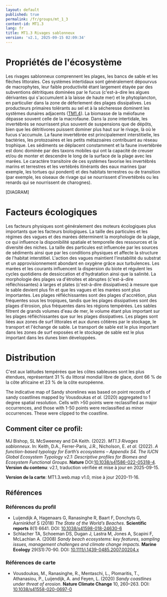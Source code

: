 ```yaml
---
layout: default
published: true
permalink: /fr/groups/mt_1_3
content-id: MT1.3
lang: fr
title: MT1.3 Rivages sablonneux
version: 'v2.1, 2025-09-15 02:09:34'
---
```




# Propriétés de l'écosystème
 
Les rivages sablonneux comprennent les plages, les bancs de sable et les
flèches littorales. Ces systèmes intertidaux sont généralement dépourvus
de macrophytes, leur faible productivité étant largement étayée par des
subventions détritiques dominées par le fucus (c\'est-à-dire les algues
dérivantes qui s\'accumulent à la laisse de haute mer) et le
phytoplancton, en particulier dans la zone de déferlement des plages
dissipatives. Les producteurs primaires tolérants au sel et à la
sécheresse dominent les systèmes dunaires adjacents ([TM1.4](/explore/groups/TM1.4)). La biomasse
de la méiofaune dépasse souvent celle de la macrofaune. Dans la zone
intertidale, les invertébrés se nourrissent plus souvent de suspensions
que de dépôts, bien que les détritivores puissent dominer plus haut sur
le rivage, là où le fucus s\'accumule. La faune invertébrée est
principalement interstitielle, les bactéries, les protozoaires et les
petits métazoaires contribuant au réseau trophique. Les sédiments se
déplacent constamment et la faune invertébrée est donc dominée par des
taxons mobiles qui ont la capacité de creuser et/ou de monter et
descendre le long de la surface de la plage avec les marées. Le
caractère transitoire de ces systèmes favorise les invertébrés marins et
terrestres et les vertébrés itinérants des eaux marines (par exemple,
les tortues qui pondent) et des habitats terrestres ou de transition
(par exemple, les oiseaux de rivage qui se nourrissent d\'invertébrés ou
les renards qui se nourrissent de charognes).

[DIAGRAM]

# Facteurs écologiques
 
Les facteurs physiques sont généralement des moteurs écologiques plus
importants que les facteurs biologiques. La taille des particules et les
régimes des vagues et des marées déterminent la morphologie de la plage,
ce qui influence la disponibilité spatiale et temporelle des ressources
et la diversité des niches. La taille des particules est influencée par
les sources de sédiments ainsi que par les conditions physiques et
affecte la structure de l\'habitat interstitiel. L\'action des vagues
maintient l\'instabilité du substrat et un approvisionnement abondant en
oxygène grâce aux turbulences. Les marées et les courants influencent la
dispersion du biote et régulent les cycles quotidiens de dessiccation et
d\'hydratation ainsi que la salinité. La morphologie des plages va
d\'étroites et abruptes (c\'est-à-dire réfléchissantes) à larges et
plates (c\'est-à-dire dissipatives) à mesure que le sable devient plus
fin et que les vagues et les marées sont plus importantes. Les plages
réfléchissantes sont des plages d\'accrétion, plus fréquentes sous les
tropiques, tandis que les plages dissipatives sont des plages
d\'érosion, plus fréquentes dans les régions tempérées. Les sables
filtrent de grands volumes d\'eau de mer, le volume étant plus important
sur les plages réfléchissantes que sur les plages dissipatives. Les
plages sont liées aux zones de surf littorales et aux dunes côtières par
le stockage, le transport et l\'échange de sable. Le transport de sable
est le plus important dans les zones de surf exposées et le stockage de
sable est le plus important dans les dunes bien développées.
 
# Distribution
 
C\'est aux latitudes tempérées que les côtes sableuses sont les plus
étendues, représentant 31 % du littoral mondial libre de glace, dont 66
% de la côte africaine et 23 % de la côte européenne.

The indicative map of Sandy shorelines was based on point records of sandy coastlines mapped by Vousdoukas _et al._ (2020) aggregated to 1 degree spatial resolution. Cells with >50 points were reclassified as major occurrences, and those with 1-50 points were reclassified as minor occurrences. These were clipped to the coastline.

## Comment citer ce profil:

MJ Bishop, SL McSweeney and DA Keith. (2022). *MT1.3 Rivages sablonneux*. In: Keith, D.A., Ferrer-Paris, J.R., Nicholson, E. *et al.* (2022). *A function-based typology for Earth’s ecosystems – Appendix S4. The IUCN Global Ecosystem Typology v2.1: Descriptive profiles for Biomes and Ecosystem Functional Groups*. **Nature** DOI:[10.1038/s41586-022-05318-4](https://doi.org/10.1038/s41586-022-05318-4).
**Version du contenu**: v2.1, traduction vérifiée et mise à jour en 2025-09-15.

**Version de la carte**: MT1.3.web.map v1.0, mise à jour 2020-11-16.

## Références

### Références du profil

* Luijendijk A, Hagenaars G, Ranasinghe R, Baart F, Donchyts G, Aarninkhof S  (2018) *The State of the World’s Beaches*. **Scientific reports** 8(1) 6641. DOI: [10.1038/s41598-018-24630-6](http://doi.org/10.1038/s41598-018-24630-6)
* Schlacher TA, Schoeman DS, Dugan J, Lastra M, Jones A, Scapini F, McLachlan A.  (2008) *Sandy beach ecosystems: key features, sampling issues, management challenges and climate change impacts*. **Marine Ecology** 29(S1):70-90. DOI: [10.1111/j.1439-0485.2007.00204.x ](http://doi.org/10.1111/j.1439-0485.2007.00204.x )

### Références de carte
* Vousdoukas, M., Ranasinghe, R., Mentaschi, L., Plomaritis, T., Athanasiou, P., Luijendijk, A. and Feyen, L. (2020) *Sandy coastlines under threat of erosion*. **Nature Climate Change** 10, 260–263. DOI: [10.1038/s41558-020-0697-0](http://doi.org/10.1038/s41558-020-0697-0)

